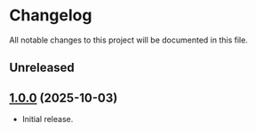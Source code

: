 # Changelog

All notable changes to this project will be documented in this file.

## Unreleased

## [1.0.0] (2025-10-03)

- Initial release.

[1.0.0]: https://github.com/software-mansion/scarb/releases/tag/scarb-oracle-hint-service%2Fv1.0.0
